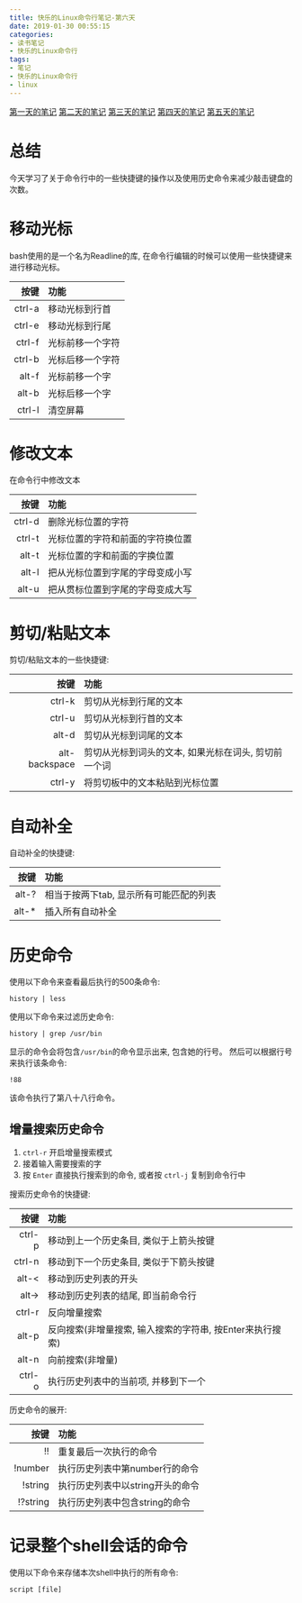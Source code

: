 ```yaml
---
title: 快乐的Linux命令行笔记-第六天
date: 2019-01-30 00:55:15
categories:
- 读书笔记
- 快乐的Linux命令行
tags:
- 笔记
- 快乐的Linux命令行
- linux
---
```


[第一天的笔记](/linux/The_Linux_Command_Line/The-Linux-Command-Line-read-note-1Day.html)
[第二天的笔记](/linux/The_Linux_Command_Line/The-Linux-Command-Line-read-note-2Day.html)
[第三天的笔记](/linux/The_Linux_Command_Line/The-Linux-Command-Line-read-note-3Day.html)
[第四天的笔记](/linux/The_Linux_Command_Line/The-Linux-Command-Line-read-note-4Day.html)
[第五天的笔记](/linux/The_Linux_Command_Line/The-Linux-Command-Line-read-note-5Day.html)

# 总结

今天学习了关于命令行中的一些快捷键的操作以及使用历史命令来减少敲击键盘的次数。
<!--more-->
# 移动光标

bash使用的是一个名为Readline的库, 在命令行编辑的时候可以使用一些快捷键来进行移动光标。

| 按键 | 功能 |
| -----: | :----- |
| ctrl-a | 移动光标到行首 |
| ctrl-e | 移动光标到行尾 |
| ctrl-f | 光标前移一个字符 |
| ctrl-b | 光标后移一个字符 |
| alt-f | 光标前移一个字 |
| alt-b | 光标后移一个字 |
| ctrl-l | 清空屏幕 |

# 修改文本

在命令行中修改文本

| 按键 | 功能 |
| ---: | :--- |
| ctrl-d | 删除光标位置的字符 |
| ctrl-t | 光标位置的字符和前面的字符换位置 |
| alt-t | 光标位置的字和前面的字换位置 |
| alt-l | 把从光标位置到字尾的字母变成小写 |
| alt-u | 把从贯标位置到字尾的字母变成大写 |

# 剪切/粘贴文本

剪切/粘贴文本的一些快捷键:

| 按键 | 功能 |
| ----: | :---- |
| ctrl-k | 剪切从光标到行尾的文本 |
| ctrl-u | 剪切从光标到行首的文本 |
| alt-d | 剪切从光标到词尾的文本 |
| alt-backspace | 剪切从光标到词头的文本, 如果光标在词头, 剪切前一个词 |
| ctrl-y | 将剪切板中的文本粘贴到光标位置 |

 # 自动补全

自动补全的快捷键:

| 按键 | 功能 |
| ---: | :-- |
| alt-? | 相当于按两下tab, 显示所有可能匹配的列表 |
| alt-* | 插入所有自动补全 |

# 历史命令

使用以下命令来查看最后执行的500条命令:

```shell
history | less
```

使用以下命令来过滤历史命令:

```shell
history | grep /usr/bin
```

显示的命令会将包含`/usr/bin`的命令显示出来, 包含她的行号。
然后可以根据行号来执行该条命令:

```shell
!88
```

该命令执行了第八十八行命令。

## 增量搜索历史命令

1. `ctrl-r` 开启增量搜索模式
2. 接着输入需要搜索的字
3. 按 `Enter` 直接执行搜索到的命令, 或者按 `ctrl-j` 复制到命令行中

搜索历史命令的快捷键:

| 按键 | 功能 |
| --: | :-- |
| ctrl-p | 移动到上一个历史条目, 类似于上箭头按键 |
| ctrl-n | 移动到下一个历史条目, 类似于下箭头按键 |
| alt-< | 移动到历史列表的开头 |
| alt-> | 移动到历史列表的结尾, 即当前命令行 |
| ctrl-r | 反向增量搜索 |
| alt-p | 反向搜索(非增量搜索, 输入搜索的字符串, 按Enter来执行搜索) |
| alt-n | 向前搜索(非增量) |
| ctrl-o | 执行历史列表中的当前项, 并移到下一个 |

历史命令的展开:

| 按键 | 功能 |
| --: | :-- |
| !! | 重复最后一次执行的命令 |
| !number | 执行历史列表中第number行的命令 |
| !string | 执行历史列表中以string开头的命令 |
| !?string | 执行历史列表中包含string的命令 |

# 记录整个shell会话的命令

使用以下命令来存储本次shell中执行的所有命令:

```shell
script [file]
```
